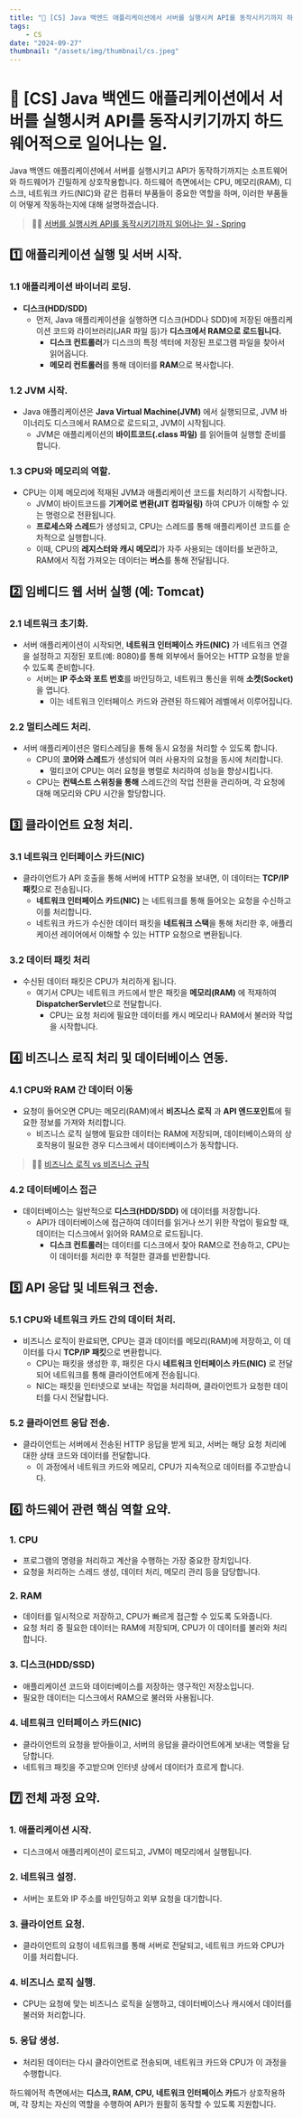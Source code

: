 ```yaml
---
title: "💾 [CS] Java 백엔드 애플리케이션에서 서버를 실행시켜 API를 동작시키기까지 하드웨어적으로 일어나는 일"
tags:
    - CS
date: "2024-09-27"
thumbnail: "/assets/img/thumbnail/cs.jpeg"
---
```


# 💾 [CS] Java 백엔드 애플리케이션에서 서버를 실행시켜 API를 동작시키기까지 하드웨어적으로 일어나는 일.

Java 백엔드 애플리케이션에서 서버를 실행시키고 API가 동작하기까지는 소프트웨어와 하드웨어가 긴밀하게 상호작용합니다.
하드웨어 측면에서는 CPU, 메모리(RAM), 디스크, 네트워크 카드(NIC)와 같은 컴퓨터 부품들이 중요한 역할을 하며, 이러한 부품들이 어떻게 작동하는지에 대해 설명하겠습니다.

> 🙋‍♂️ [서버를 실행시켜 API를 동작시키기까지 일어나는 일 - Spring](https://www.devkobe24.com/Backend/Spring/2024-09-27-what-happens-from-running-the-server-to-operating-the-API.html)

## 1️⃣ 애플리케이션 실행 및 서버 시작.

### 1.1 애플리케이션 바이너리 로딩.
- **디스크(HDD/SDD)**
    - 먼저, Java 애플리케이션을 실행하면 디스크(HDD나 SDD)에 저장된 애플리케이션 코드와 라이브러리(JAR 파일 등)가 **디스크에서 RAM으로 로드됩니다.**
        - **디스크 컨트롤러**가 디스크의 특정 섹터에 저장된 프로그램 파일을 찾아서 읽어옵니다.
        - **메모리 컨트롤러**를 통해 데이터를 **RAM**으로 복사합니다.

### 1.2 JVM 시작.
- Java 애플리케이션은 **Java Virtual Machine(JVM)** 에서 실행되므로, JVM 바이너리도 디스크에서 RAM으로 로드되고, JVM이 시작됩니다.
    - JVM은 애플리케이션의 **바이트코드(.class 파일)** 를 읽어들여 실행할 준비를 합니다.

### 1.3 CPU와 메모리의 역할.
- CPU는 이제 메모리에 적재된 JVM과 애플리케이션 코드를 처리하기 시작합니다.
    - JVM이 바이트코드를 **기계어로 변환(JIT 컴파일링)** 하여 CPU가 이해할 수 있는 명령으로 전환됩니다.
    - **프로세스와 스레드**가 생성되고, CPU는 스레드를 통해 애플리케이션 코드를 순차적으로 실행합니다.
    - 이때, CPU의 **레지스터와 캐시 메모리**가 자주 사용되는 데이터를 보관하고, RAM에서 직접 가져오는 데이터는 **버스**를 통해 전달됩니다.

## 2️⃣ 임베디드 웹 서버 실행 (예: Tomcat)

### 2.1 네트워크 초기화.
- 서버 애플리케이션이 시작되면, **네트워크 인터페이스 카드(NIC)** 가 네트워크 연결을 설정하고 지정된 포트(예: 8080)를 통해 외부에서 들어오는 HTTP 요청을 받을 수 있도록 준비합니다.
    - 서버는 **IP 주소와 포트 번호**를 바인딩하고, 네트워크 통신을 위해 **소켓(Socket)** 을 엽니다.
        - 이는 네트워크 인터페이스 카드와 관련된 하드웨어 레벨에서 이루어집니다.

### 2.2 멀티스레드 처리.
- 서버 애플리케이션은 멀티스레딩을 통해 동시 요청을 처리할 수 있도록 합니다.
    - CPU의 **코어와 스레드**가 생성되어 여러 사용자의 요청을 동시에 처리합니다.
        - 멀티코어 CPU는 여러 요청을 병렬로 처리하여 성능을 향상시킵니다.
    - CPU는 **컨텍스트 스위칭을 통해** 스레드간의 작업 전환을 관리하며, 각 요청에 대해 메모리와 CPU 시간을 할당합니다.

## 3️⃣ 클라이언트 요청 처리.

### 3.1 네트워크 인터페이스 카드(NIC)
- 클라이언트가 API 호출을 통해 서버에 HTTP 요청을 보내면, 이 데이터는 **TCP/IP 패킷**으로 전송됩니다.
    - **네트워크 인터페이스 카드(NIC)** 는 네트워크를 통해 들어오는 요청을 수신하고 이를 처리합니다.
    - 네트워크 카드가 수신한 데이터 패킷을 **네트워크 스택**을 통해 처리한 후, 애플리케이션 레이어에서 이해할 수 있는 HTTP 요청으로 변환됩니다.

### 3.2 데이터 패킷 처리
- 수신된 데이터 패킷은 CPU가 처리하게 됩니다.
    - 여기서 CPU는 네트워크 카드에서 받은 패킷을 **메모리(RAM)** 에 적재하여 **DispatcherServlet**으로 전달합니다.
        - CPU는 요청 처리에 필요한 데이터를 캐시 메모리나 RAM에서 불러와 작업을 시작합니다.

## 4️⃣ 비즈니스 로직 처리 및 데이터베이스 연동.

### 4.1 CPU와 RAM 간 데이터 이동
- 요청이 들어오면 CPU는 메모리(RAM)에서 **비즈니스 로직** 과 **API 엔드포인트**에 필요한 정보를 가져와 처리합니다.
    - 비즈니스 로직 실행에 필요한 데이터는 RAM에 저장되며, 데이터베이스와의 상호작용이 필요한 경우 디스크에서 데이터베이스가 동작합니다.

> 🙋‍♂️ [비즈니스 로직 vs 비즈니스 규칙](https://www.devkobe24.com/CS/2024/2024-09-26-APIdesign-LayeredArchitecture-Transaction-Entity-BusinessLogicAndRules.html)

### 4.2 데이터베이스 접근
- 데이터베이스는 일반적으로 **디스크(HDD/SDD)** 에 데이터를 저장합니다.
    - API가 데이터베이스에 접근하여 데이터를 읽거나 쓰기 위한 작업이 필요할 때, 데이터는 디스크에서 읽어와 RAM으로 로드됩니다.
        - **디스크 컨트롤러**는 데이터를 디스크에서 찾아 RAM으로 전송하고, CPU는 이 데이터를 처리한 후 적절한 결과를 반환합니다.

## 5️⃣ API 응답 및 네트워크 전송.

### 5.1 CPU와 네트워크 카드 간의 데이터 처리.
- 비즈니스 로직이 완료되면, CPU는 결과 데이터를 메모리(RAM)에 저장하고, 이 데이터를 다시 **TCP/IP 패킷**으로 변환합니다.
    - CPU는 패킷을 생성한 후, 패킷은 다시 **네트워크 인터페이스 카드(NIC)** 로 전달되어 네트워크를 통해 클라이언트에게 전송됩니다.
    - NIC는 패킷을 인터넷으로 보내는 작업을 처리하며, 클라이언트가 요청한 데이터를 다시 전달합니다.

### 5.2 클라이언트 응답 전송.
- 클라이언트는 서버에서 전송된 HTTP 응답을 받게 되고, 서버는 해당 요청 처리에 대한 상태 코드와 데이터를 전달합니다.
    - 이 과정에서 네트워크 카드와 메모리, CPU가 지속적으로 데이터를 주고받습니다.

## 6️⃣ 하드웨어 관련 핵심 역할 요약.

### 1. CPU
- 프로그램의 명령을 처리하고 계산을 수행하는 가장 중요한 장치입니다.
- 요청을 처리하는 스레드 생성, 데이터 처리, 메모리 관리 등을 담당합니다.

### 2. RAM
- 데이터를 일시적으로 저장하고, CPU가 빠르게 접근할 수 있도록 도와줍니다.
- 요청 처리 중 필요한 데이터는 RAM에 저장되며, CPU가 이 데이터를 불러와 처리합니다.

### 3. 디스크(HDD/SSD)
- 애플리케이션 코드와 데이터베이스를 저장하는 영구적인 저장소입니다.
- 필요한 데이터는 디스크에서 RAM으로 불러와 사용됩니다.

### 4. 네트워크 인터페이스 카드(NIC)
- 클라이언트의 요청을 받아들이고, 서버의 응답을 클라이언트에게 보내는 역할을 담당합니다.
- 네트워크 패킷을 주고받으며 인터넷 상에서 데이터가 흐르게 합니다.

## 7️⃣ 전체 과정 요약.

### 1. 애플리케이션 시작.
- 디스크에서 애플리케이션이 로드되고, JVM이 메모리에서 실행됩니다.

### 2. 네트워크 설정.
- 서버는 포트와 IP 주소를 바인딩하고 외부 요청을 대기합니다.

### 3. 클라이언트 요청.
- 클라이언트의 요청이 네트워크를 통해 서버로 전달되고, 네트워크 카드와 CPU가 이를 처리합니다.

### 4. 비즈니스 로직 실행.
- CPU는 요청에 맞는 비즈니스 로직을 실행하고, 데이터베이스나 캐시에서 데이터를 불러와 처리합니다.

### 5. 응답 생성.
- 처리된 데이터는 다시 클라이언트로 전송되며, 네트워크 카드와 CPU가 이 과정을 수행합니다.

하드웨어적 측면에서는 **디스크, RAM, CPU, 네트워크 인터페이스 카드**가 상호작용하며, 각 장치는 자신의 역할을 수행하여 API가 원활히 동작할 수 있도록 지원합니다.
